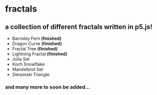 # fractals
## a collection of different fractals written in p5.js!  
* Barnsley Fern **(finished)**  
* Dragon Curve **(finished)**  
* Fractal Tree **(finished)**  
* Lightning Fractal **(finished)**  
* Julia Set  
* Koch Snowflake  
* Mandelbrot Set  
* Sierpinski Triangle  
### and many more to soon be added...
